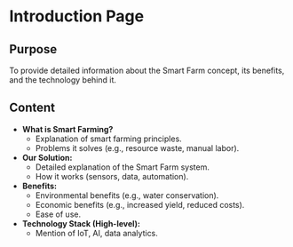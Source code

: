 # Introduction Page

## Purpose
To provide detailed information about the Smart Farm concept, its benefits, and the technology behind it.

## Content
- **What is Smart Farming?**
    - Explanation of smart farming principles.
    - Problems it solves (e.g., resource waste, manual labor).
- **Our Solution:**
    - Detailed explanation of the Smart Farm system.
    - How it works (sensors, data, automation).
- **Benefits:**
    - Environmental benefits (e.g., water conservation).
    - Economic benefits (e.g., increased yield, reduced costs).
    - Ease of use.
- **Technology Stack (High-level):**
    - Mention of IoT, AI, data analytics.
